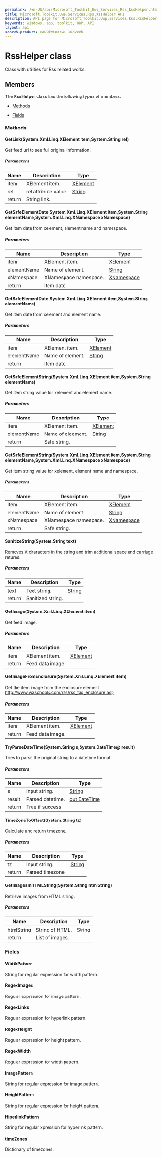 ```yaml
---
permalink: /en-US/api/Microsoft_Toolkit_Uwp_Services_Rss_RssHelper.htm
title: Microsoft.Toolkit.Uwp.Services.Rss.RssHelper API 
description: API page for Microsoft.Toolkit.Uwp.Services.Rss.RssHelper
keywords: windows, app, toolkit, UWP, API
layout: api
search.product: eADQiWindows 10XVcnh
---
```



# RssHelper class

Class with utilities for Rss related works.

## Members

The **RssHelper** class has the following types of members:

* [Methods](#Methods)

* [Fields](#Fields)

### Methods

#### GetLink(System.Xml.Linq.XElement item,System.String rel)

Get feed url to see full original information.

##### Parameters



| Name | Description | Type || --- | --- | --- || item | XElement item. | [XElement](https://msdn.microsoft.com/library/windows/apps/System.Xml.Linq.XElement) || rel | rel attribute value. | [String](https://msdn.microsoft.com/library/windows/apps/System.String) || return |String link. |




#### GetSafeElementDate(System.Xml.Linq.XElement item,System.String elementName,System.Xml.Linq.XNamespace xNamespace)

Get item date from xelement, element name and namespace.

##### Parameters



| Name | Description | Type || --- | --- | --- || item | XElement item. | [XElement](https://msdn.microsoft.com/library/windows/apps/System.Xml.Linq.XElement) || elementName | Name of element. | [String](https://msdn.microsoft.com/library/windows/apps/System.String) || xNamespace | XNamespace namespace. | [XNamespace](https://msdn.microsoft.com/library/windows/apps/System.Xml.Linq.XNamespace) || return |Item date. |




#### GetSafeElementDate(System.Xml.Linq.XElement item,System.String elementName)

Get item date from xelement and element name.

##### Parameters



| Name | Description | Type || --- | --- | --- || item | XElement item. | [XElement](https://msdn.microsoft.com/library/windows/apps/System.Xml.Linq.XElement) || elementName | Name of element. | [String](https://msdn.microsoft.com/library/windows/apps/System.String) || return |Item date. |




#### GetSafeElementString(System.Xml.Linq.XElement item,System.String elementName)

Get item string value for xelement and element name.

##### Parameters



| Name | Description | Type || --- | --- | --- || item | XElement item. | [XElement](https://msdn.microsoft.com/library/windows/apps/System.Xml.Linq.XElement) || elementName | Name of eleement. | [String](https://msdn.microsoft.com/library/windows/apps/System.String) || return |Safe string. |




#### GetSafeElementString(System.Xml.Linq.XElement item,System.String elementName,System.Xml.Linq.XNamespace xNamespace)

Get item string value for xelement, element name and namespace.

##### Parameters



| Name | Description | Type || --- | --- | --- || item | XElement item. | [XElement](https://msdn.microsoft.com/library/windows/apps/System.Xml.Linq.XElement) || elementName | Name of element. | [String](https://msdn.microsoft.com/library/windows/apps/System.String) || xNamespace | XNamespace namespace. | [XNamespace](https://msdn.microsoft.com/library/windows/apps/System.Xml.Linq.XNamespace) || return |Safe string. |




#### SanitizeString(System.String text)

Removes \t characters in the string and trim additional space and carriage returns.

##### Parameters



| Name | Description | Type || --- | --- | --- || text | Text string. | [String](https://msdn.microsoft.com/library/windows/apps/System.String) || return |Sanitized string. |




#### GetImage(System.Xml.Linq.XElement item)

Get feed image.

##### Parameters



| Name | Description | Type || --- | --- | --- || item | XElement item. | [XElement](https://msdn.microsoft.com/library/windows/apps/System.Xml.Linq.XElement) || return |Feed data image. |




#### GetImageFromEnclosure(System.Xml.Linq.XElement item)

Get the item image from the enclosure element http://www.w3schools.com/rss/rss_tag_enclosure.asp

##### Parameters



| Name | Description | Type || --- | --- | --- || item | XElement item. | [XElement](https://msdn.microsoft.com/library/windows/apps/System.Xml.Linq.XElement) || return |Feed data image. |




#### TryParseDateTime(System.String s,System.DateTime@ result)

Tries to parse the original string to a datetime format.

##### Parameters



| Name | Description | Type || --- | --- | --- || s | Input string. | [String](https://msdn.microsoft.com/library/windows/apps/System.String) || result | Parsed datetime. | [out DateTime](https://msdn.microsoft.com/library/windows/apps/System.DateTime) || return |True if success |




#### TimeZoneToOffset(System.String tz)

Calculate and return timezone.

##### Parameters



| Name | Description | Type || --- | --- | --- || tz | Input string. | [String](https://msdn.microsoft.com/library/windows/apps/System.String) || return |Parsed timezone. |




#### GetImagesInHTMLString(System.String htmlString)

Retrieve images from HTML string.

##### Parameters



| Name | Description | Type || --- | --- | --- || htmlString | String of HTML. | [String](https://msdn.microsoft.com/library/windows/apps/System.String) || return |List of images. |




### Fields

#### WidthPattern

String for regular expression for width pattern.





#### RegexImages

Regular expression for image pattern.





#### RegexLinks

Regular expression for hyperlink pattern.





#### RegexHeight

Regular expression for height pattern.





#### RegexWidth

Regular expression for width pattern.





#### ImagePattern

String for regular expression for image pattern.





#### HeightPattern

String for regular expression for height pattern.





#### HiperlinkPattern

String for regular xpression for hyperlink pattern.





#### timeZones

Dictionary of timezones.




